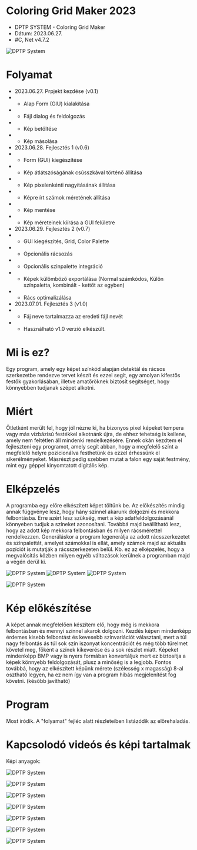 # Coloring Grid Maker 2023
* DPTP SYSTEM - Coloring Grid Maker
* Dátum: 2023.06.27.
* #C, Net v4.7.2

![DPTP System](https://github.com/DPTPSystem/ColoringGridMaker/blob/master/images/cgm4.JPG "DPTP System")

# Folyamat
* 2023.06.27. Prpjekt kezdése (v0.1)
* * Alap Form (GIU) kialakítása
* * Fájl dialog és feldolgozás
* * Kép betöltése
* * Kép másolása
* 2023.06.28. Fejlesztés 1 (v0.6)
* * Form (GUI) kiegészítése
* * Kép átlátszóságának csússzkával történő állítása
* * Kép pixelenkénti nagyításának állítása
* * Képre írt számok méretének állítása
* * Kép mentése
* * Kép méreteinek kiírása a GUI felületre
* 2023.06.29. Fejlesztés 2 (v0.7)
* * GUI kiegészítés, Grid, Color Palette
* * Opcionális rácsozás
* * Opcionális szinpalette integráció
* * Képek külömböző exportálása (Normal számkódos, Külön színpaletta, kombinált - kettőt az egyben)
* * Rács optimalizálása
* 2023.07.01. Fejlesztés 3 (v1.0)
* * Fáj neve tartalmazza az eredeti fájl nevét
* * Használható v1.0 verzió elkészült.

# Mi is ez?
Egy program, amely egy képet színkód alapján detektál és rácsos szerkezetbe rendezve tervet készít és ezzel segít, egy amolyan kifestős festők 
gyakorlásában, illetve amatőröknek biztosít segítséget, hogy könnyebben tudjanak szépet alkotni.

# Miért
Ötletként merült fel, hogy jól nézne ki, ha bizonyos pixel képeket tempera vagy más vízbázisú festékkel alkotnánk újra, de ehhez tehetség is
kellene, amely nem feltétlen áll mindenki rendelkezésére. Ennek okán kezdtem el fejleszteni egy programot, amely segít abban, hogy a megfelelő
színt a megfelelő helyre pozicionálva festhetünk és ezzel érhessünk el sikerélményeket. Másrészt pedig szebben mutat a falon egy saját festmény, 
mint egy géppel kinyomtatott digitális kép.

# Elképzelés
A programba egy előre elkészített képet töltünk be. Az előkészítés mindig annak függvénye lesz, hogy hány szinnel akarunk dolgozni és mekkora 
felbontásba. Erre azért lesz szükség, mert a kép adatfeldolgozásánál könnyeben tudjuk a színeket azonosítani. Továbbá majd beállítható lesz,
hogy az adott kép mekkora felbontásban és milyen rácsmérettel rendelkezzen. Generáláskor a program legenerálja az adott rácsszerkezetet és 
színpalettát, amelyet számokkal is ellát, amely számok majd az aktuális pozíciót is mutatják a rácsszerkezeten belül. Kb. ez az elképzelés, 
hogy a megvalósítás közben milyen egyéb változások kerülnek a programban majd a végén derül ki.

![DPTP System](https://github.com/DPTPSystem/ColoringGridMaker/blob/master/images/repulo_1.png "DPTP System") ![DPTP System](https://github.com/DPTPSystem/ColoringGridMaker/blob/master/images/repulo_2.png "DPTP System") ![DPTP System](https://github.com/DPTPSystem/ColoringGridMaker/blob/master/images/repulo_3.png "DPTP System")

![DPTP System](https://github.com/DPTPSystem/ColoringGridMaker/blob/master/images/repulo_grid.png "DPTP System")

# Kép előkészítése
A képet annak megfelelően készítem elő, hogy még is mekkora felbontásban és mennyi színnel akarok dolgozni. Kezdés képen mindenképp érdemes 
kisebb felbontást és kevesebb színvariációt választani, mert a túl nagy felbontás ás túl sok szín iszonyat koncentrációt és még több türelmet 
követel meg, főként a színek kikeverése és a sok részlet miatt. Képeket mindenképp BMP vagy is nyers formában konvertáljuk mert ez biztosítja a 
képek könnyebb feldolgozását, plusz a minőség is a legjobb. Fontos továbbá, hogy az elkészített képünk mérete (szélesség x magasság) 8-al 
osztható legyen, ha ez nem így van a program hibás megjelenítést fog követni. (később javítható)

# Program
Most íródik. A "folyamat" fejléc alatt részleteiben listázódik az előrehaladás.

# Kapcsolodó videós és képi tartalmak
Képi anyagok:

![DPTP System](https://github.com/DPTPSystem/ColoringGridMaker/blob/master/images/cgm1.JPG "DPTP System")

![DPTP System](https://github.com/DPTPSystem/ColoringGridMaker/blob/master/images/cgm2.JPG "DPTP System")

![DPTP System](https://github.com/DPTPSystem/ColoringGridMaker/blob/master/images/cgm3.JPG "DPTP System")

![DPTP System](https://github.com/DPTPSystem/ColoringGridMaker/blob/master/images/cgm4.JPG "DPTP System")

![DPTP System](https://github.com/DPTPSystem/ColoringGridMaker/blob/master/images/cgm5.JPG "DPTP System")

![DPTP System](https://github.com/DPTPSystem/ColoringGridMaker/blob/master/images/cgm6.JPG "DPTP System")

![DPTP System](https://github.com/DPTPSystem/ColoringGridMaker/blob/master/images/cgm7.JPG "DPTP System")
